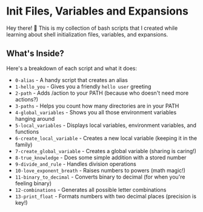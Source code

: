 # Init Files, Variables and Expansions

Hey there! 👋 This is my collection of bash scripts that I created while learning about shell initialization files, variables, and expansions.

## What's Inside?

Here's a breakdown of each script and what it does:

* `0-alias` - A handy script that creates an alias
* `1-hello_you` - Gives you a friendly `hello user` greeting
* `2-path` - Adds /action to your PATH (because who doesn't need more actions?)
* `3-paths` - Helps you count how many directories are in your PATH
* `4-global_variables` - Shows you all those environment variables hanging around
* `5-local_variables` - Displays local variables, environment variables, and functions
* `6-create_local_variable` - Creates a new local variable (keeping it in the family)
* `7-create_global_variable` - Creates a global variable (sharing is caring!)
* `8-true_knowledge` - Does some simple addition with a stored number
* `9-divide_and_rule` - Handles division operations
* `10-love_exponent_breath` - Raises numbers to powers (math magic!)
* `11-binary_to_decimal` - Converts binary to decimal (for when you're feeling binary)
* `12-combinations` - Generates all possible letter combinations
* `13-print_float` - Formats numbers with two decimal places (precision is key!)
